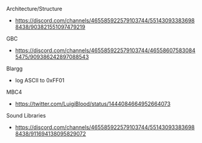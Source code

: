 Architecture/Structure
- https://discord.com/channels/465585922579103744/551430933836988438/903821551097479219

GBC
- https://discord.com/channels/465585922579103744/465586075830845475/909386242897088543

Blargg
- log ASCII to 0xFF01

MBC4
- https://twitter.com/LuigiBlood/status/1444084664952664073

Sound Libraries
- https://discord.com/channels/465585922579103744/551430933836988438/911694138095829072
